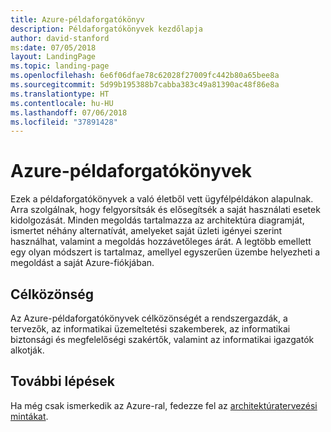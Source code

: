 ```yaml
---
title: Azure-példaforgatókönyv
description: Példaforgatókönyvek kezdőlapja
author: david-stanford
ms:date: 07/05/2018
layout: LandingPage
ms.topic: landing-page
ms.openlocfilehash: 6e6f06dfae78c62028f27009fc442b80a65bee8a
ms.sourcegitcommit: 5d99b195388b7cabba383c49a81390ac48f86e8a
ms.translationtype: HT
ms.contentlocale: hu-HU
ms.lasthandoff: 07/06/2018
ms.locfileid: "37891428"
---
```

# <a name="azure-example-scenarios"></a>Azure-példaforgatókönyvek

Ezek a példaforgatókönyvek a való életből vett ügyfélpéldákon alapulnak. Arra szolgálnak, hogy felgyorsítsák és elősegítsék a saját használati esetek kidolgozását. Minden megoldás tartalmazza az architektúra diagramját, ismertet néhány alternatívát, amelyeket saját üzleti igényei szerint használhat, valamint a megoldás hozzávetőleges árát.  A legtöbb emellett egy olyan módszert is tartalmaz, amellyel egyszerűen üzembe helyezheti a megoldást a saját Azure-fiókjában.

## <a name="audience"></a>Célközönség

Az Azure-példaforgatókönyvek célközönségét a rendszergazdák, a tervezők, az informatikai üzemeltetési szakemberek, az informatikai biztonsági és megfelelőségi szakértők, valamint az informatikai igazgatók alkotják.

## <a name="next-steps"></a>További lépések

Ha még csak ismerkedik az Azure-ral, fedezze fel az [architektúratervezési mintákat][design-patterns].

[design-patterns]: https://docs.microsoft.com/en-us/azure/architecture/patterns/